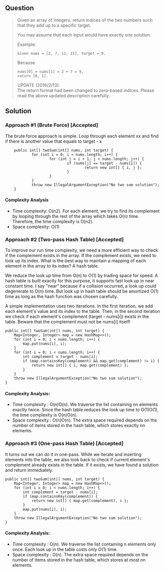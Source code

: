 ## Question

<blockquote>
Given an array of integers, return indices of the two numbers such that they add up to a specific target.<br>

You may assume that each input would have exactly one solution. <br>

Example:
<pre><code>Given nums = [2, 7, 11, 15], target = 9,
</code></pre>

Because
<pre><code>nums[0] + nums[1] = 2 + 7 = 9,
return [0, 1].
</code></pre>
UPDATE (2016/2/13):<br>
The return format had been changed to zero-based indices. Please read the above updated description carefully.
</blockquote>

## Solution
### Approach #1 (Brute Force) [Accepted]
The brute force approach is simple. Loop through each element xx and find if there is another value that equals to target - x

		public int[] twoSum(int[] nums, int target) {
				for (int i = 0; i < nums.length; i++) {
						for (int j = i + 1; j < nums.length; j++) {
								if (nums[j] == target - nums[i]) {
										return new int[] { i, j };
								}
						}
				}
				throw new IllegalArgumentException("No two sum solution");
		}

#### Complexity Analysis
* Time complexity: O(n2). For each element, we try to find its complement by looping through the rest of the array which takes O(n) time. Therefore, the time complexity is O(n2).
* Space complexity: O(1)

### Approach #2 (Two-pass Hash Table) [Accepted]
To improve our run time complexity, we need a more efficient way to check if the complement exists in the array. If the complement exists, we need to look up its index. What is the best way to maintain a mapping of each element in the array to its index? A hash table.

We reduce the look up time from O(n) to O(1) by trading space for speed. A hash table is built exactly for this purpose, it supports fast look up in near constant time. I say "near" because if a collision occurred, a look up could degenerate to O(n) time. But look up in hash table should be amortized O(1) time as long as the hash function was chosen carefully.

A simple implementation uses two iterations. In the first iteration, we add each element's value and its index to the table. Then, in the second iteration we check if each element's complement (target - nums[i]) exists in the table. Beware that the complement must not be nums[i] itself!


    public int[] twoSum(int[] nums, int target) {
        Map<Integer, Integer> map = new HashMap<>();
        for (int i = 0; i < nums.length; i++) {
            map.put(nums[i], i);
        }
        for (int i = 0; i < nums.length; i++) {
            int complement = target - nums[i];
            if (map.containsKey(complement) && map.get(complement) != i) {
                return new int[] { i, map.get(complement) };
            }
        }
        throw new IllegalArgumentException("No two sum solution");
    }

#### Complexity Analysis:
* Time complexity : O(n)O(n). We traverse the list containing nn elements exactly twice. Since the hash table reduces the look up time to O(1)O(1), the time complexity is O(n)O(n).
* Space complexity : O(n)O(n). The extra space required depends on the number of items stored in the hash table, which stores exactly nn elements.

### Approach #3 (One-pass Hash Table) [Accepted]
It turns out we can do it in one-pass. While we iterate and inserting elements into the table, we also look back to check if current element's complement already exists in the table. If it exists, we have found a solution and return immediately.

    public int[] twoSum(int[] nums, int target) {
        Map<Integer, Integer> map = new HashMap<>();
        for (int i = 0; i < nums.length; i++) {
            int complement = target - nums[i];
            if (map.containsKey(complement)) {
                return new int[] { map.get(complement), i };
            }
            map.put(nums[i], i);
        }
        throw new IllegalArgumentException("No two sum solution");
    }

#### Complexity Analysis:
* Time complexity : O(n). We traverse the list containing n elements only once. Each look up in the table costs only O(1) time.
* Space complexity : O(n). The extra space required depends on the number of items stored in the hash table, which stores at most nn elements.

